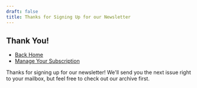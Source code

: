 ```yaml
---
draft: false
title: Thanks for Signing Up for our Newsletter
---
```


## Thank You!

<ul class="actions">
    <li><a href="/#" class="button special">Back Home</a></li>
    <li><a href="https://cszsa.us20.list-manage.com/unsubscribe?u=69fb0a1b8549e07b19f506950&id=61825eeef1 " class="button special">Manage Your Subscription</a></li>
</ul>


Thanks for signing up for our newsletter! We'll send you the next issue right to your mailbox, but feel free to check out our archive first.

<style type="text/css">
<!--
.display_archive {font-family: arial,verdana; font-size: 12px;}
.campaign {line-height: 125%; margin: 5px;}
//-->
</style>
<script language="javascript" src="//cszsa.us20.list-manage.com/generate-js/?u=69fb0a1b8549e07b19f506950&fid=1113&show=10" type="text/javascript"></script>

